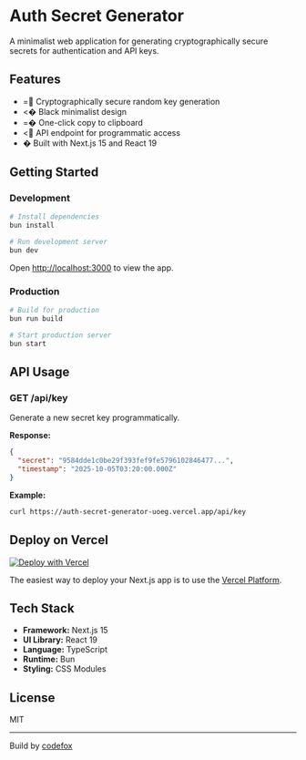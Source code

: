 # Auth Secret Generator

A minimalist web application for generating cryptographically secure secrets for authentication and API keys.

## Features

- = Cryptographically secure random key generation
- <� Black minimalist design
- =� One-click copy to clipboard
- < API endpoint for programmatic access
- � Built with Next.js 15 and React 19

## Getting Started

### Development

```bash
# Install dependencies
bun install

# Run development server
bun dev
```

Open [http://localhost:3000](http://localhost:3000) to view the app.

### Production

```bash
# Build for production
bun run build

# Start production server
bun start
```

## API Usage

### GET /api/key

Generate a new secret key programmatically.

**Response:**
```json
{
  "secret": "9584dde1c0be29f393fef9fe5796102846477...",
  "timestamp": "2025-10-05T03:20:00.000Z"
}
```

**Example:**
```bash
curl https://auth-secret-generator-uoeg.vercel.app/api/key
```

## Deploy on Vercel

[![Deploy with Vercel](https://vercel.com/button)](https://vercel.com/new/clone?repository-url=https://github.com/codefox-repo/auth-secret-generator)

The easiest way to deploy your Next.js app is to use the [Vercel Platform](https://vercel.com/new).

## Tech Stack

- **Framework:** Next.js 15
- **UI Library:** React 19
- **Language:** TypeScript
- **Runtime:** Bun
- **Styling:** CSS Modules

## License

MIT

---

Build by [codefox](https://github.com/codefox-repo)
